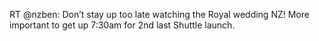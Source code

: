 <!--
id: 5047145834
link: http://kevinisom.info/post/5047145834/rt-nzben-dont-stay-up-too-late-watching-the
slug: rt-nzben-dont-stay-up-too-late-watching-the
date: Sat Apr 30 2011 11:15:40 GMT+1200 (NZST)
raw: {"blog_name":"kevinisom","id":5047145834,"post_url":"http://kevinisom.info/post/5047145834/rt-nzben-dont-stay-up-too-late-watching-the","slug":"rt-nzben-dont-stay-up-too-late-watching-the","type":"text","date":"2011-04-29 23:15:40 GMT","timestamp":1304118940,"state":"published","format":"html","reblog_key":"dMgTwskT","tags":[],"short_url":"http://tmblr.co/Zw68Yy4irLLg","highlighted":[],"feed_item":"http://twitter.com/kev_nz/statuses/63902397419880448","from_feed_id":"650289","note_count":0,"title":null,"body":"<p>RT @nzben: Don&#8217;t stay up too late watching the Royal wedding NZ! More important to get up 7:30am for 2nd last Shuttle launch.</p>"}
publish: 2011-04-030
tags: 
title: null
-->


RT @nzben: Don’t stay up too late watching the Royal wedding NZ! More
important to get up 7:30am for 2nd last Shuttle launch.


